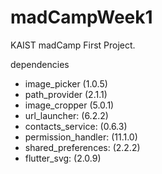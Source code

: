 # madCampWeek1
KAIST madCamp First Project.


dependencies
- image_picker (1.0.5)
- path_provider (2.1.1)
- image_cropper (5.0.1)
- url_launcher: (6.2.2)
- contacts_service: (0.6.3)
- permission_handler: (11.1.0)
- shared_preferences: (2.2.2)
- flutter_svg: (2.0.9)

